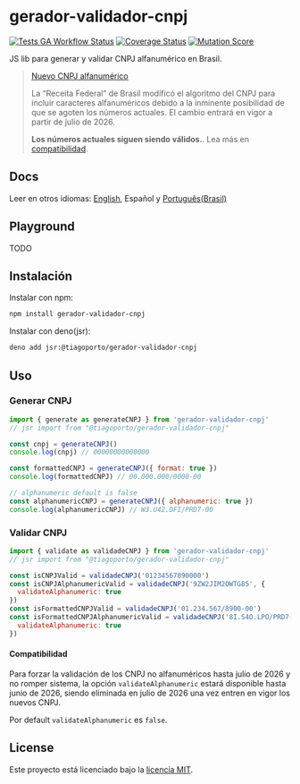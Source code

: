 # gerador-validador-cnpj

[![Tests GA Workflow Status](https://img.shields.io/github/actions/workflow/status/tiagoporto/gerador-validador-cpf/unit-tests.yml?label=unit%20tests&logo=githubactions&logoColor=white&style=flat-square)](https://github.com/tiagoporto/gerador-validador-cpf/actions/workflows/unit-tests.yml)
[![Coverage Status](https://img.shields.io/coverallsCoverage/github/tiagoporto/gerador-validador-cpf.svg?logo=coveralls&style=flat-square)](https://coveralls.io/github/tiagoporto/gerador-validador-cpf)
[![Mutation Score](https://img.shields.io/endpoint?style=flat-square&url=https://badge-api.stryker-mutator.io/github.com/tiagoporto/gerador-validador-cpf/main)](https://dashboard.stryker-mutator.io/reports/github.com/tiagoporto/gerador-validador-cpf/main)

JS lib para generar y validar CNPJ alfanumérico en Brasil.

> [Nuevo CNPJ alfanumérico](https://tiagoporto.com/pt-br/blog/novo-cnpj-seu-codigo-esta-preparado-para-a-mudanca/)
>
> La “Receita Federal” de Brasil modificó el algoritmo del CNPJ para incluir
> caracteres alfanuméricos debido a la inminente posibilidad de que se agoten los
> números actuales. El cambio entrará en vigor a partir de julio de 2026.
>
> **Los números actuales siguen siendo válidos.**. Lea más en [compatibilidad](#compatibilidad).

## Docs

Leer en otros idiomas: [English](https://github.com/tiagoporto/gerador-validador-cpf/blob/main/packages/gerador-validador-cnpj/README.en.md), Español y [Português(Brasil)](https://github.com/tiagoporto/gerador-validador-cpf/blob/main/packages/gerador-validador-cnpj/README.md)

## Playground

TODO

## Instalación

Instalar con npm:

```bash
npm install gerador-validador-cnpj
```

Instalar con deno(jsr):

```bash
deno add jsr:@tiagoporto/gerador-validador-cnpj
```

## Uso

### Generar CNPJ

```js
import { generate as generateCNPJ } from 'gerador-validador-cnpj'
// jsr import from "@tiagoporto/gerador-validador-cnpj"

const cnpj = generateCNPJ()
console.log(cnpj) // 00000000000000

const formattedCNPJ = generateCNPJ({ format: true })
console.log(formattedCNPJ) // 00.000.000/0000-00

// alphanumeric default is false
const alphanumericCNPJ = generateCNPJ({ alphanumeric: true })
console.log(alphanumericCNPJ) // W3.U42.DFI/PRD7-00
```

### Validar CNPJ

```js
import { validate as validadeCNPJ } from 'gerador-validador-cnpj'
// jsr import from "@tiagoporto/gerador-validador-cnpj"

const isCNPJValid = validadeCNPJ('01234567890000')
const isCNPJAlphanumericValid = validadeCNPJ('9ZW2JIM2OWTG85', {
  validateAlphanumeric: true
})
const isFormattedCNPJValid = validadeCNPJ('01.234.567/8900-00')
const isFormattedCNPJAlphanumericValid = validadeCNPJ('8I.S4O.LPO/PRD7-81', {
  validateAlphanumeric: true
})
```

#### Compatibilidad

Para forzar la validación de los CNPJ no alfanuméricos hasta julio de 2026 y no
romper sistema, la opción `validateAlphanumeric` estará disponible hasta junio de
2026, siendo eliminada en julio de 2026 una vez entren en vigor los nuevos CNPJ.

Por default `validateAlphanumeric` es `false`.

## License

Este proyecto está licenciado bajo la [licencia MIT](https://github.com/tiagoporto/gerador-validador-cpf/blob/main/LICENSE).
